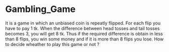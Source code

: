 # Gambling_Game

It is a game in which an unbiased coin is repeatly flipped. For each flip you have to pay 1 tk. When the difference between head tosses and tail tosses becomes 3, you will get 8 tk. Thus if the required difference is obtain in less than 8 flips, you win some money and if it is more than 8 flips you lose. How to decide wheather to play this game or not ? 
